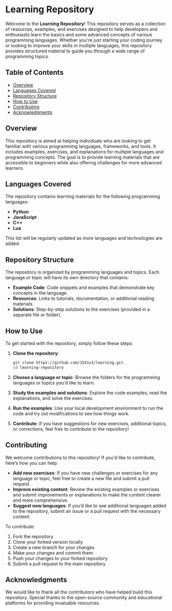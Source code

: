 # Learning Repository

Welcome to the **Learning Repository**! This repository serves as a collection of resources, examples, and exercises designed to help developers and enthusiasts learn the basics and some advanced concepts of various programming languages. Whether you're just starting your coding journey or looking to improve your skills in multiple languages, this repository provides structured material to guide you through a wide range of programming topics.

## Table of Contents

- [Overview](#overview)
- [Languages Covered](#languages-covered)
- [Repository Structure](#repository-structure)
- [How to Use](#how-to-use)
- [Contributing](#contributing)
- [Acknowledgments](#acknowledgments)

## Overview

This repository is aimed at helping individuals who are looking to get familiar with various programming languages, frameworks, and tools. It includes examples, exercises, and explanations for multiple languages and programming concepts. The goal is to provide learning materials that are accessible to beginners while also offering challenges for more advanced learners.

## Languages Covered

The repository contains learning materials for the following programming languages:

- **Python**
- **JavaScript**
- **C++**
- **Lua**

This list will be regularly updated as more languages and technologies are added.

## Repository Structure

The repository is organized by programming languages and topics. Each language or topic will have its own directory that contains:

- **Example Code**: Code snippets and examples that demonstrate key concepts in the language.
- **Resources**: Links to tutorials, documentation, or additional reading materials.
- **Solutions**: Step-by-step solutions to the exercises (provided in a separate file or folder).

## How to Use

To get started with the repository, simply follow these steps:

1. **Clone the repository**:
   ```bash
   git clone https://github.com/JSX1x1/learning.git
   cd learning-repository
   ```

2. **Choose a language or topic**: Browse the folders for the programming languages or topics you'd like to learn.

3. **Study the examples and solutions**: Explore the code examples, read the explanations, and solve the exercises.

4. **Run the examples**: Use your local development environment to run the code and try out modifications to see how things work.

5. **Contribute**: If you have suggestions for new exercises, additional topics, or corrections, feel free to contribute to the repository!

## Contributing

We welcome contributions to this repository! If you'd like to contribute, here’s how you can help:

- **Add new exercises**: If you have new challenges or exercises for any language or topic, feel free to create a new file and submit a pull request.
- **Improve existing content**: Review the existing examples or exercises and submit improvements or explanations to make the content clearer and more comprehensive.
- **Suggest new languages**: If you’d like to see additional languages added to the repository, submit an issue or a pull request with the necessary content.

To contribute:

1. Fork the repository
2. Clone your forked version locally
3. Create a new branch for your changes
4. Make your changes and commit them
5. Push your changes to your forked repository
6. Submit a pull request to the main repository

## Acknowledgments

We would like to thank all the contributors who have helped build this repository. Special thanks to the open-source community and educational platforms for providing invaluable resources.
